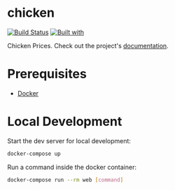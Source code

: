 # chicken

[![Build Status](https://travis-ci.org/cigani/chicken.svg?branch=master)](https://travis-ci.org/cigani/chicken)
[![Built with](https://img.shields.io/badge/Built_with-Cookiecutter_Django_Rest-F7B633.svg)](https://github.com/agconti/cookiecutter-django-rest)

Chicken Prices. Check out the project's [documentation](http://cigani.github.io/chicken/).

# Prerequisites

- [Docker](https://docs.docker.com/docker-for-mac/install/)  

# Local Development

Start the dev server for local development:
```bash
docker-compose up
```

Run a command inside the docker container:

```bash
docker-compose run --rm web [command]
```
